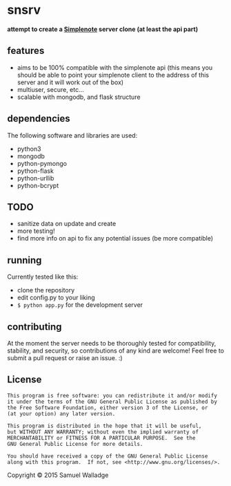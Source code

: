 
# snsrv

__attempt to create a [Simplenote](http://simplenote.com/) server clone (at least the api part)__

## features

- aims to be 100% compatible with the simplenote api (this means you should be able to point your simplenote client to the address of this server and it will work out of the box)
- multiuser, secure, etc...
- scalable with mongodb, and flask structure

## dependencies 

The following software and libraries are used:

- python3
- mongodb
- python-pymongo
- python-flask
- python-urllib
- python-bcrypt

## TODO

- sanitize data on update and create
- more testing!
- find more info on api to fix any potential issues (be more compatible)

## running

Currently tested like this:

- clone the repository
- edit config.py to your liking
- `$ python app.py` for the development server 

## contributing

At the moment the server needs to be thoroughly tested for compatibility, stability, and security, so contributions of any kind are welcome!
Feel free to submit a pull request or raise an issue. :)


## License

    This program is free software: you can redistribute it and/or modify
    it under the terms of the GNU General Public License as published by
    the Free Software Foundation, either version 3 of the License, or
    (at your option) any later version.

    This program is distributed in the hope that it will be useful,
    but WITHOUT ANY WARRANTY; without even the implied warranty of
    MERCHANTABILITY or FITNESS FOR A PARTICULAR PURPOSE.  See the
    GNU General Public License for more details.

    You should have received a copy of the GNU General Public License
    along with this program.  If not, see <http://www.gnu.org/licenses/>.


Copyright © 2015 Samuel Walladge
